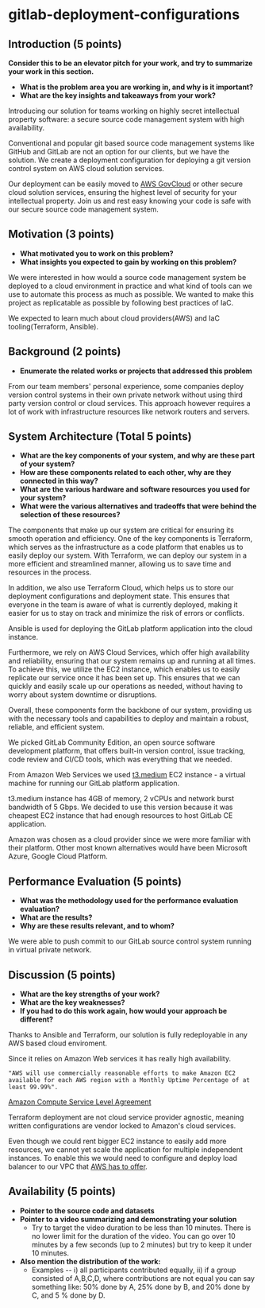 # gitlab-deployment-configurations


## Introduction  (5 points)
__Consider this to be an elevator pitch for your work, and try to summarize your work in this section.__
 - __What is the problem area you are working in, and why is it important?__
 - __What are the key insights and takeaways from your work?__

Introducing our solution for teams working on highly secret intellectual property software: a secure source code management system with high availability.

Conventional and popular git based source code management systems like GitHub and GitLab are not an option for our clients, but we have the solution. We create a deployment configuration for deploying a git version control system on AWS cloud solution services.

Our deployment can be easily moved to [AWS GovCloud](https://aws.amazon.com/govcloud-us/?whats-new-ess.sort-by=item.additionalFields.postDateTime&whats-new-ess.sort-order=desc) or other secure cloud solution services, ensuring the highest level of security for your intellectual property. Join us and rest easy knowing your code is safe with our secure source code management system.

## Motivation  (3 points)
 - __What motivated you to work on this problem?__
 - __What insights you expected to gain by working on this problem?__

We were interested in how would a source code management system be deployed to a cloud environment in practice and what kind of tools can we use to automate this process as much as possible. We wanted to make this project as replicatable as possible by following best practices of IaC.

We expected to learn much about cloud providers(AWS) and IaC tooling(Terraform, Ansible).


## Background (2 points)
 - __Enumerate the related works or projects that addressed this problem__

From our team members' personal experience, some companies deploy version control systems in their own private network without using third party version control or cloud services. This approach however requires a lot of work with infrastructure resources like network routers and servers.


## System Architecture (Total 5 points)

 - __What are the key components of your system, and why are these part of your system?__
 - __How are these components related to each other, why are they connected in this way?__
 - __What are the various hardware and software resources you used for your system?__
 - __What were the various alternatives and tradeoffs that were behind the selection of these resources?__


The components that make up our system are critical for ensuring its smooth operation and efficiency. One of the key components is Terraform, which serves as the infrastructure as a code platform that enables us to easily deploy our system. With Terraform, we can deploy our system in a more efficient and streamlined manner, allowing us to save time and resources in the process.

In addition, we also use Terraform Cloud, which helps us to store our deployment configurations and deployment state. This ensures that everyone in the team is aware of what is currently deployed, making it easier for us to stay on track and minimize the risk of errors or conflicts.

Ansible is used for deploying the GitLab platform application into the cloud instance.

Furthermore, we rely on AWS Cloud Services, which offer high availability and reliability, ensuring that our system remains up and running at all times. To achieve this, we utilize the EC2 instance, which enables us to easily replicate our service once it has been set up. This ensures that we can quickly and easily scale up our operations as needed, without having to worry about system downtime or disruptions.

Overall, these components form the backbone of our system, providing us with the necessary tools and capabilities to deploy and maintain a robust, reliable, and efficient system.

We picked GitLab Community Edition, an open source software development platform, that offers built-in version control, issue tracking, code review and CI/CD tools, which was everything that we needed.

From Amazon Web Services we used [t3.medium](https://aws.amazon.com/ec2/instance-types/t3/) EC2 instance - a virtual machine for running our GitLab platform application.

t3.medium instance has 4GB of memory, 2 vCPUs and network burst bandwidth of 5 Gbps. We decided to use this version because it was cheapest EC2 instance that had enough resources to host GitLab CE application.

Amazon was chosen as a cloud provider since we were more familiar with their platform. Other most known alternatives would have been Microsoft Azure, Google Cloud Platform.



## Performance Evaluation (5 points)

 - __What was the methodology used for the performance evaluation evaluation?__
 - __What are the results?__
 - __Why are these results relevant, and to whom?__

We were able to push commit to our GitLab source control system running in virtual private network.

## Discussion (5 points)
 - __What are the key strengths of your work?__
 - __What are the key weaknesses?__
 - __If you had to do this work again, how would your approach be different?__

Thanks to Ansible and Terraform, our solution is fully redeployable in any AWS based cloud enviroment.

Since it relies on Amazon Web services it has really high availability.
```
"AWS will use commercially reasonable efforts to make Amazon EC2 available for each AWS region with a Monthly Uptime Percentage of at least 99.99%".
```
[Amazon Compute Service Level Agreement](https://aws.amazon.com/compute/sla/)

Terraform deployment are not cloud service provider agnostic, meaning written configurations are vendor locked to Amazon's cloud services.

Even though we could rent bigger EC2 instance to easily add more resources, we cannot yet scale the application for multiple independent instances. To enable this we would need to configure and deploy load balancer to our VPC that [AWS has to offer](https://docs.aws.amazon.com/AmazonECS/latest/developerguide/load-balancer-types.html).

## Availability (5 points)
 - __Pointer to the source code and datasets__
 - __Pointer to a video summarizing and demonstrating your solution__
   - Try to target the video duration to be less than 10 minutes. There is no lower limit for the duration of the video. You can go over 10 minutes by a few seconds (up to 2 minutes) but try to keep it under 10 minutes.
 - __Also mention the distribution of the work:__
   - Examples -- i) all participants contributed equally, ii) if a group consisted of A,B,C,D, where contributions are not equal you can say something like: 50% done by A, 25% done by B, and 20% done by C, and 5 % done by D.
